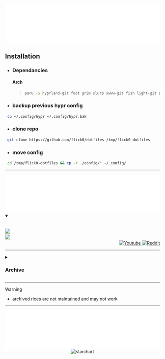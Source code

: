 <div align=center>
    <img src="./assets/title.svg">
</div>

## Installation

- ### Dependancies
    #### Arch
    > ```sh
    > paru -S hyprland-git foot grim slurp swww-git fish light-git swaylock-effects-git swayidle theme.sh sddm
    > ```


- ### backup previous hypr config
```sh
 cp ~/.config/hypr ~/.config/hypr.bak
```

- ### clone repo
```sh
 git clone https://github.com/flick0/dotfiles /tmp/flick0-dotfiles
```

- ### move config
```sh
 cd /tmp/flick0-dotfiles && cp -r ./config/* ~/.config/
```

<hr>

<div align=center>
    <img align="center" src="./assets/themes.svg">
</div>
<div>
<details open>
    <summary></summary>
    <br>
    <br>
    <a href="https://github.com/flick0/dotfiles/tree/hyprland-yorha" align="center">
        <img src="https://raw.githubusercontent.com/flick0/dotfiles/hyprland-yorha/assets/title.svg" height="30px"><br>
        <img src="https://github.com/flick0/dotfiles/assets/77581181/4b94622c-69f4-4f2d-82c4-7032d6e66ca4">
    </a>
    <div align="right">
        <a href="https://www.youtube.com/watch?v=zi2Nm5-0PYY">
            <img alt="Youtube" src="https://img.shields.io/badge/YouTube-%23c2bda6.svg?style=for-the-badge&logo=YouTube&logoColor=48463d">
        </a>
        <a href="https://www.reddit.com/r/unixporn/comments/z6s20y/hyprland_aurora_modified_my_previous_rice_to_fit/">
            <img alt="Reddit" src="https://img.shields.io/badge/Reddit-%23c2bda6.svg?style=for-the-badge&logo=Reddit&logoColor=48463d">
        </a>
    </div>
</details>
</div>

<!--###################################################################################################################-->
<hr>
<details>
    <summary><h3>Archive</h3></summary>

[aurora](https://github.com/flick0/dotfiles/tree/aurora)
<div align="center">
 
 ```ocaml
 ❄️ hyprland / aurora / catppuccin ❄️
```

[![aurora](https://github.com/flick0/dotfiles/blob/aurora/assets/pipes.png?raw=true)](https://github.com/flick0/dotfiles/tree/aurora)

<hr>
 
</div>

[dreamy](https://github.com/flick0/dotfiles/tree/dreamy)
<div align="center">
 
```ocaml
 ✨ hyprland / dreamy / catppuccin ✨
```
 
</div>

[![dreamy](https://raw.githubusercontent.com/flick0/dotfiles/dreamy/assets/cava.png)](https://github.com/flick0/dotfiles/tree/dreamy)

<hr>

[cherry-blossom](https://github.com/flick0/dotfiles/tree/cherry-blossom)
<div align="center">
 
```ocaml
 🌸 hyprland / cherry / blossom 🌸
```
 
</div>

[![cherry-blossom](https://raw.githubusercontent.com/flick0/dotfiles/cherry-blossom/assets/workflow.png)](https://github.com/flick0/dotfiles/tree/cherry-blossom)
</details>

<hr>

> [!WARNING]
> - archived rices are not maintained and may not work

<hr>
<!--###################################################################################################################-->


<div align=center>
    <img align="center" src="./assets/stars.svg">
    <img src="https://starchart.cc/flick0/dotfiles.svg?background=%23101010&axis=%23ffc78c&line=%23ffe97d" alt="starchart">
</div>

                    



